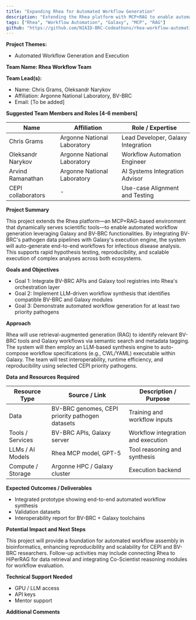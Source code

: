 ```yaml
---
title: "Expanding Rhea for Automated Workflow Generation"
description: "Extending the Rhea platform with MCP+RAG to enable automated workflow generation leveraging Galaxy and BV-BRC for infectious disease analysis"
tags: ["Rhea", "Workflow Automation", "Galaxy", "MCP", "RAG"]
github: "https://github.com/NIAID-BRC-Codeathons/rhea-workflow-automation"
---
```


**Project Themes:**

- Automated Workflow Generation and Execution

**Team Name: Rhea Workflow Team**

**Team Lead(s):**

- Name: Chris Grams, Oleksandr Narykov
- Affiliation: Argonne National Laboratory, BV-BRC
- Email: [To be added]

**Suggested Team Members and Roles \[4-6 members\]**

| Name                  | Affiliation                      | Role / Expertise                           |
| --------------------- | -------------------------------- | ------------------------------------------ |
| Chris Grams           | Argonne National Laboratory      | Lead Developer, Galaxy Integration         |
| Oleksandr Narykov     | Argonne National Laboratory      | Workflow Automation Engineer               |
| Arvind Ramanathan     | Argonne National Laboratory      | AI Systems Integration Advisor             |
| CEPI collaborators    | -                                | Use-case Alignment and Testing             |

**Project Summary**

This project extends the Rhea platform—an MCP+RAG-based environment that dynamically serves scientific tools—to enable automated workflow generation leveraging Galaxy and BV-BRC functionalities. By integrating BV-BRC's pathogen data pipelines with Galaxy's execution engine, the system will auto-generate end-to-end workflows for infectious disease analysis. This supports rapid hypothesis testing, reproducibility, and scalable execution of complex analyses across both ecosystems.

**Goals and Objectives**

- Goal 1: Integrate BV-BRC APIs and Galaxy tool registries into Rhea's orchestration layer
- Goal 2: Implement LLM-driven workflow synthesis that identifies compatible BV-BRC and Galaxy modules
- Goal 3: Demonstrate automated workflow generation for at least two priority pathogens

**Approach**

Rhea will use retrieval-augmented generation (RAG) to identify relevant BV-BRC tools and Galaxy workflows via semantic search and metadata tagging. The system will then employ an LLM-based synthesis engine to auto-compose workflow specifications (e.g., CWL/YAML) executable within Galaxy. The team will test interoperability, runtime efficiency, and reproducibility using selected CEPI priority pathogens.

**Data and Resources Required**

| Resource Type     | Source / Link                              | Description / Purpose           |
| ----------------- | ------------------------------------------ | ------------------------------- |
| Data              | BV-BRC genomes, CEPI priority pathogen datasets | Training and workflow inputs    |
| Tools / Services  | BV-BRC APIs, Galaxy server                 | Workflow integration and execution |
| LLMs / AI Models  | Rhea MCP model, GPT-5                      | Tool reasoning and synthesis    |
| Compute / Storage | Argonne HPC / Galaxy cluster               | Execution backend               |

**Expected Outcomes / Deliverables**

- Integrated prototype showing end-to-end automated workflow synthesis
- Validation datasets
- Interoperability report for BV-BRC + Galaxy toolchains

**Potential Impact and Next Steps**

This project will provide a foundation for automated workflow assembly in bioinformatics, enhancing reproducibility and scalability for CEPI and BV-BRC researchers. Follow-up activities may include connecting Rhea to HiPerRAG for data retrieval and integrating Co-Scientist reasoning modules for workflow evaluation.

**Technical Support Needed**

- GPU / LLM access
- API keys
- Mentor support

**Additional Comments**
